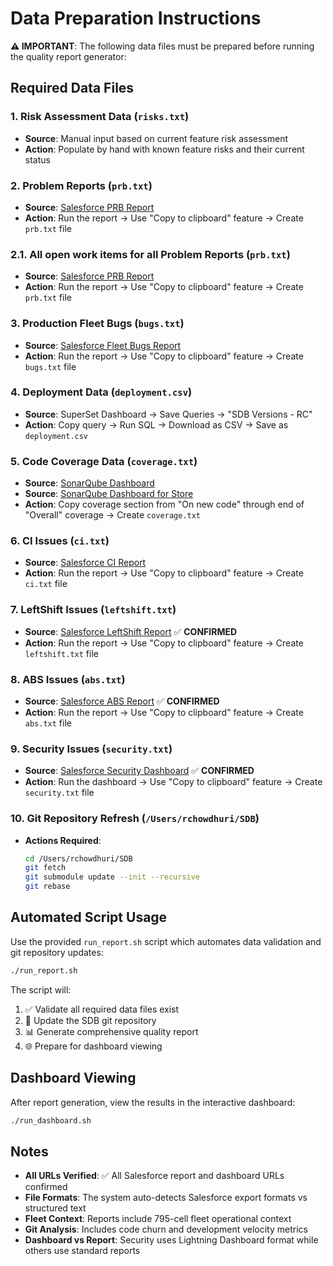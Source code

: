 # Data Preparation Instructions

**⚠️ IMPORTANT**: The following data files must be prepared before running the quality report generator:

## Required Data Files

### 1. Risk Assessment Data (`risks.txt`)
- **Source**: Manual input based on current feature risk assessment
- **Action**: Populate by hand with known feature risks and their current status

### 2. Problem Reports (`prb.txt`)
- **Source**: [Salesforce PRB Report](https://gus.lightning.force.com/lightning/page/analytics?wave__assetType=report&wave__assetId=00OEE000001TXjB2AW)
- **Action**: Run the report → Use "Copy to clipboard" feature → Create `prb.txt` file

### 2.1. All open work items for all Problem Reports (`prb.txt`)
- **Source**: [Salesforce PRB Report](https://gus.lightning.force.com/lightning/r/Report/00OEE000002ZnZN2A0/view?queryScope=userFolders)
- **Action**: Run the report → Use "Copy to clipboard" feature → Create `prb.txt` file

### 3. Production Fleet Bugs (`bugs.txt`)
- **Source**: [Salesforce Fleet Bugs Report](https://gus.lightning.force.com/lightning/page/analytics?wave__assetType=report&wave__assetId=00OEE0000014M4b2AE)
- **Action**: Run the report → Use "Copy to clipboard" feature → Create `bugs.txt` file

### 4. Deployment Data (`deployment.csv`)
- **Source**: SuperSet Dashboard → Save Queries → "SDB Versions - RC"
- **Action**: Copy query → Run SQL → Download as CSV → Save as `deployment.csv`

### 5. Code Coverage Data (`coverage.txt`)
- **Source**: [SonarQube Dashboard](https://sonarqube.sfcq.buildndeliver-s.aws-esvc1-useast2.aws.sfdc.cl/component_measures?id=sayonara.sayonaradb.sdb&metric=uncovered_lines&view=list)
- **Source**: [SonarQube Dashboard for Store](https://sonarqube.sfcq.buildndeliver-s.aws-esvc1-useast2.aws.sfdc.cl/component_measures?id=sfstorage.bookkeeper&metric=line_coverage)
- **Action**: Copy coverage section from "On new code" through end of "Overall" coverage → Create `coverage.txt`

### 6. CI Issues (`ci.txt`)
- **Source**: [Salesforce CI Report](https://gus.lightning.force.com/lightning/page/analytics?wave__assetType=report&wave__assetId=00OEE000002WjvJ2AS)
- **Action**: Run the report → Use "Copy to clipboard" feature → Create `ci.txt` file

### 7. LeftShift Issues (`leftshift.txt`)
- **Source**: [Salesforce LeftShift Report](https://gus.lightning.force.com/lightning/r/Report/00OEE000002Wjld2AC/view) ✅ **CONFIRMED**
- **Action**: Run the report → Use "Copy to clipboard" feature → Create `leftshift.txt` file

### 8. ABS Issues (`abs.txt`)
- **Source**: [Salesforce ABS Report](https://gus.lightning.force.com/lightning/page/analytics?wave__assetType=report&wave__assetId=00OEE000002WjvJ2AS) ✅ **CONFIRMED**
- **Action**: Run the report → Use "Copy to clipboard" feature → Create `abs.txt` file

### 9. Security Issues (`security.txt`)
- **Source**: [Salesforce Security Dashboard](https://gus.lightning.force.com/lightning/page/analytics?wave__assetType=lightningdashboard&wave__assetId=01ZEE000001BaVp2AK) ✅ **CONFIRMED**
- **Action**: Run the dashboard → Use "Copy to clipboard" feature → Create `security.txt` file

### 10. Git Repository Refresh (`/Users/rchowdhuri/SDB`)
- **Actions Required**:
  ```bash
  cd /Users/rchowdhuri/SDB
  git fetch
  git submodule update --init --recursive
  git rebase
  ```

## Automated Script Usage

Use the provided `run_report.sh` script which automates data validation and git repository updates:

```bash
./run_report.sh
```

The script will:
1. ✅ Validate all required data files exist
2. 🔄 Update the SDB git repository 
3. 📊 Generate comprehensive quality report
4. 🌐 Prepare for dashboard viewing

## Dashboard Viewing

After report generation, view the results in the interactive dashboard:

```bash
./run_dashboard.sh
```

## Notes

- **All URLs Verified**: ✅ All Salesforce report and dashboard URLs confirmed
- **File Formats**: The system auto-detects Salesforce export formats vs structured text
- **Fleet Context**: Reports include 795-cell fleet operational context
- **Git Analysis**: Includes code churn and development velocity metrics
- **Dashboard vs Report**: Security uses Lightning Dashboard format while others use standard reports
